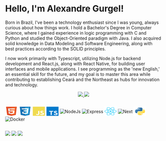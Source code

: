 # Hello, I'm Alexandre Gurgel!

Born in Brazil, I've been a technology enthusiast since I was young, always curious about how things work. I hold a Bachelor's Degree in Computer Science, where I gained experience in logic programming with C and Python and studied the Object-Oriented paradigm with Java. I also acquired solid knowledge in Data Modeling and Software Engineering, along with best practices according to the SOLID principles.

I now work primarily with Typescript, utilizing Node.js for backend development and React.js, along with React Native, for building user interfaces and mobile applications. I see programming as the 'new English,' an essential skill for the future, and my goal is to master this area while contributing to establishing Ceará and the Northeast as hubs for innovation and technology.

<div align="center">
  <a href="https://github.com/xandong">
  <img height="180em" src="https://github-readme-stats-sigma-five.vercel.app/api?username=xandong&show_icons=true&theme=outrun&include_all_commits=true&count_private=true"/>
  <img height="180em" src="https://github-readme-stats-sigma-five.vercel.app/api/top-langs/?username=xandong&layout=compact&langs_count=7&theme=outrun"/>
  </a>
</div>
  
 ##
    
<div style="display: inline_block">
  <img align="center" alt="HTML" height="30" width="40" src="https://raw.githubusercontent.com/devicons/devicon/master/icons/html5/html5-original.svg">
  <img align="center" alt="CSS" height="30" width="40" src="https://raw.githubusercontent.com/devicons/devicon/master/icons/css3/css3-original.svg">
  <img align="center" alt="JavaScript" height="30" width="40" src="https://raw.githubusercontent.com/devicons/devicon/master/icons/javascript/javascript-plain.svg">
  <img align="center" alt="TypeScript" height="30" width="40" src="https://raw.githubusercontent.com/devicons/devicon/master/icons/typescript/typescript-plain.svg">
  <img align="center" alt="NodeJs" height="30" width="40" src="https://cdn.jsdelivr.net/gh/devicons/devicon/icons/nodejs/nodejs-original.svg">
  <img align="center" alt="Express" height="30" width="40"  src="https://cdn.jsdelivr.net/gh/devicons/devicon/icons/express/express-original.svg">
  <img align="center" alt="React" height="30" width="40" src="https://raw.githubusercontent.com/devicons/devicon/master/icons/react/react-original.svg">
  <img align="center" alt="Next" height="30" width="40" src="https://cdn.jsdelivr.net/gh/devicons/devicon/icons/nextjs/nextjs-original.svg" />         
  <!-- <img align="center" alt="TailwindCss" height="30" width="40"  src="https://cdn.jsdelivr.net/gh/devicons/devicon/icons/tailwindcss/tailwindcss-plain.svg" /> -->
  <img align="center" alt="Python" height="30" width="40" src="https://raw.githubusercontent.com/devicons/devicon/master/icons/python/python-original.svg">
  <img  align="center" alt="Docker" height="30" width="40" src="https://cdn.jsdelivr.net/gh/devicons/devicon/icons/docker/docker-original.svg" />
          
</div>
 
  ##
 
<div> 
    <a href="https://www.linkedin.com/in/xandongurgel" target="_blank"><img src="https://img.shields.io/badge/-LinkedIn-%230077B5?style=for-the-badge&logo=linkedin&logoColor=white" target="_blank"></a> 
  <a href = "mailto:xandongurgel@gmail.com"><img src="https://img.shields.io/badge/-Gmail-%23333?style=for-the-badge&logo=gmail&logoColor=white" target="_blank"></a>
  <a href="https://instagram.com/xandongurgel" target="_blank"><img src="https://img.shields.io/badge/-Instagram-%23E4405F?style=for-the-badge&logo=instagram&logoColor=white" target="_blank"></a>
</div>

   <!-- ![Snake animation](https://github.com/xandong/xandong/blob/output/github-contribution-grid-snake.svg) -->
